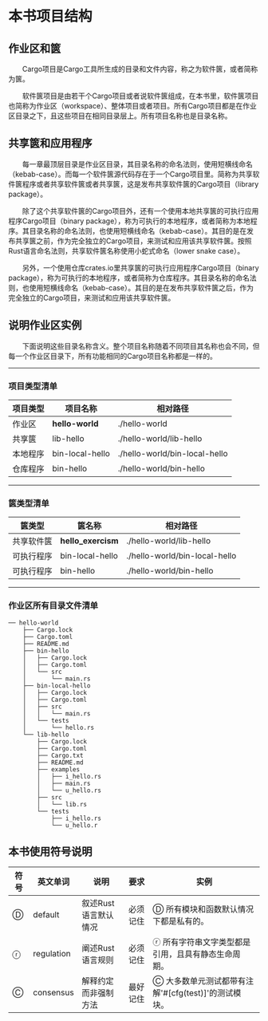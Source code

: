 # 本书项目结构

## 作业区和篋

　　Cargo项目是Cargo工具所生成的目录和文件内容，称之为软件篋，或者简称为篋。

　　软件篋项目是由若干个Cargo项目或者说软件篋组成，在本书里，软件篋项目也简称为作业区（workspace）、整体项目或者项目。所有Cargo项目都是在作业区目录之下，且这些项目在相同目录层上。所有项目名称也是目录名称。

## 共享篋和应用程序

　　每一章最顶层目录是作业区目录，其目录名称的命名法则，使用短横线命名（kebab-case）。而每一个软件篋源代码存在于一个Cargo项目里。简称为共享软件篋程序或者共享软件篋或者共享篋，这是发布共享软件篋的Cargo项目（library package）。

　　除了这个共享软件篋的Cargo项目外，还有一个使用本地共享篋的可执行应用程序Cargo项目（binary package），称为可执行的本地程序，或者简称为本地程序。其目录名称的命名法则，也使用短横线命名（kebab-case）。其目的是在发布共享篋之前，作为完全独立的Cargo项目，来测试和应用该共享软件篋。按照Rust语言命名法则，共享软件篋名称使用小蛇式命名（lower snake case）。

　　另外，一个使用仓库crates.io里共享篋的可执行应用程序Cargo项目（binary package），称为可执行的本地程序，或者简称为仓库程序。其目录名称的命名法则，也使用短横线命名（kebab-case）。其目的是在发布共享软件篋之后，作为完全独立的Cargo项目，来测试和应用该共享软件篋。

## 说明作业区实例

　　下面说明这些目录名称含义。整个项目名称随着不同项目其名称也会不同，但每一个作业区目录下，所有功能相同的Cargo项目名称都是一样的。

<hr/>

### 项目类型清单

| 项目类型 | 项目名称 | 相对路径 |
|---|---|---|
| 作业区 | **hello-world** | ./hello-world |
| 共享篋 | lib-hello | ./hello-world/lib-hello |
| 本地程序 | bin-local-hello | ./hello-world/bin-local-hello |
| 仓库程序 | bin-hello | ./hello-world/bin-hello |

<hr/>

### 篋类型清单

| 篋类型 | 篋名称 | 相对路径 |
|---|---|---|
| 共享软件篋 | **hello_exercism** | ./hello-world/lib-hello |
| 可执行程序 | bin-local-hello | ./hello-world/bin-local-hello |
| 可执行程序 | bin-hello | ./hello-world/bin-hello |

<hr/>

### 作业区所有目录文件清单

```
── hello-world
    ├── Cargo.lock
    ├── Cargo.toml
    ├── README.md
    ├── bin-hello
    │   ├── Cargo.lock
    │   ├── Cargo.toml
    │   └── src
    │       └── main.rs
    ├── bin-local-hello
    │   ├── Cargo.lock
    │   ├── Cargo.toml
    │   ├── src
    │   │   └── main.rs
    │   └── tests
    │       └── hello.rs
    └── lib-hello
        ├── Cargo.lock
        ├── Cargo.toml
        ├── Cargo.txt
        ├── README.md
        ├── examples
        │   ├── i_hello.rs
        │   ├── main.rs
        │   └── u_hello.rs
        ├── src
        │   └── lib.rs
        └── tests
            ├── i_hello.rs
            └── u_hello.r
```

## 本书使用符号说明


| 符号 | 英文单词 | 说明 | 要求 | 实例 |
|---|---|---|---|---|
| Ⓓ | default | 叙述Rust语言默认情况 | 必须记住 | Ⓓ 所有模块和函数默认情况下都是私有的。 |
| ⓡ | regulation | 阐述Rust语言规则 | 必须记住 | ⓡ 所有字符串文字类型都是引用，且具有静态生命周期。 |
| Ⓒ | consensus	| 解释约定而非强制方法 | 最好记住 | Ⓒ 大多数单元测试都带有注解'#[cfg(test)]'的测试模块。 |